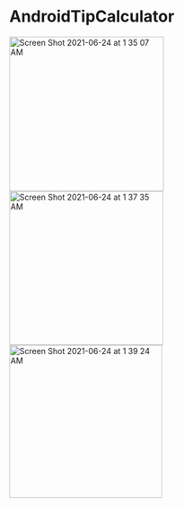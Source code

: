# AndroidTipCalculator
<img width="275" alt="Screen Shot 2021-06-24 at 1 35 07 AM" src="https://user-images.githubusercontent.com/40262346/123214170-7ea22e80-d48c-11eb-967e-1565eef2bf5b.png"> <img width="274" alt="Screen Shot 2021-06-24 at 1 37 35 AM" src="https://user-images.githubusercontent.com/40262346/123214420-ce80f580-d48c-11eb-84ed-49ec74efb32d.png"> <img width="272" alt="Screen Shot 2021-06-24 at 1 39 24 AM" src="https://user-images.githubusercontent.com/40262346/123214609-0ee07380-d48d-11eb-85e6-0b6bc5f06094.png">


